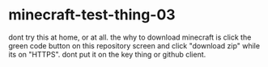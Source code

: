 # minecraft-test-thing-03
dont try this at home, or at all.
the why to download minecraft is click the green code button on this repository screen and click "download zip" while its on "HTTPS". dont put it on the key thing or github client.
